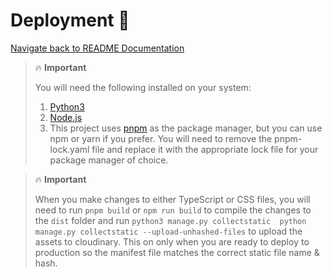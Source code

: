 # Deployment 🚀

[Navigate back to README Documentation](./README.md)

> 🔥 **Important**
>
> You will need the following installed on your system:
> 1. [Python3](https://www.python.org/downloads/)
> 2. [Node.js](https://nodejs.org/en/download/)
> 3. This project uses [pnpm](https://pnpm.io/installation) as the package manager, but you can use npm or yarn if you
     prefer. You will need to remove the pnpm-lock.yaml file and replace it with the appropriate lock file for your
     package manager of choice.

> 🔥 **Important**
>
> When you make changes to either TypeScript or CSS files, you will need to run `pnpm build` or `npm run build` to
> compile the changes to the `dist` folder and
> run `python3 manage.py collectstatic  python manage.py collectstatic --upload-unhashed-files` to upload the assets to
> cloudinary. This on only when you are ready to deploy to production so the manifest file matches the correct static file
> name & hash.

